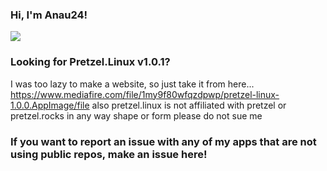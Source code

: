### Hi, I'm Anau24!

<img src="https://github-readme-stats.vercel.app/api?username=filStefan&show_icons=true&hide_border=true&theme=radical" />

### Looking for Pretzel.Linux v1.0.1?
I was too lazy to make a website, so just take it from here... https://www.mediafire.com/file/1my9f80wfqzdpwp/pretzel-linux-1.0.0.AppImage/file
also pretzel.linux is not affiliated with pretzel or pretzel.rocks in any way shape or form please do not sue me




### If you want to report an issue with any of my apps that are not using public repos, make an issue here!
